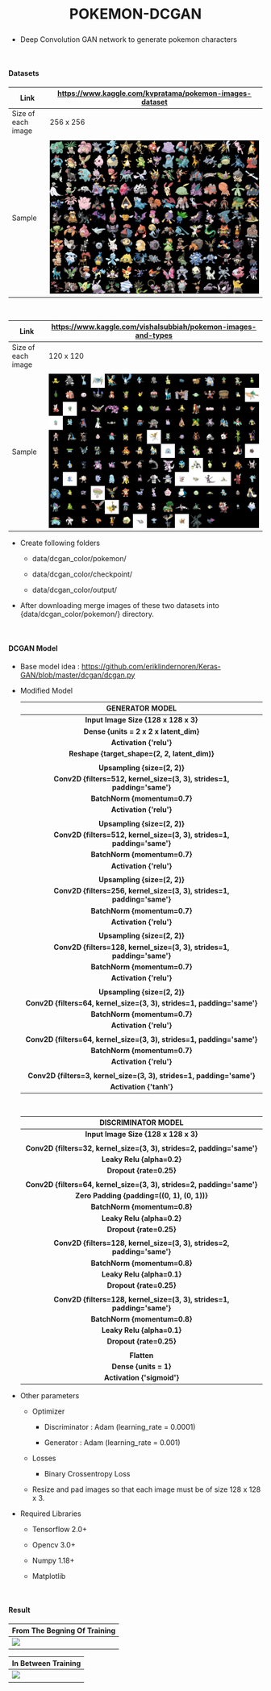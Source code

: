 # <center>POKEMON-DCGAN<sub></sub></center>

* Deep Convolution GAN network to generate pokemon characters

<br/>

#### Datasets

| Link | https://www.kaggle.com/kvpratama/pokemon-images-dataset |
|-|-|
|Size of each image | 256 x 256 |
||
|Sample|![](images/collage_1.png) |

<br/>

|Link|https://www.kaggle.com/vishalsubbiah/pokemon-images-and-types|
|-|-|
|Size of each image | 120 x 120 |
||
|Sample|![](images/collage_2.png) |

* Create following folders

	* data/dcgan_color/pokemon/
	
	* data/dcgan_color/checkpoint/
	
	* data/dcgan_color/output/

* After downloading merge images of these two datasets into {data/dcgan_color/pokemon/} directory.

<br/>

#### DCGAN Model

* Base model idea : https://github.com/eriklindernoren/Keras-GAN/blob/master/dcgan/dcgan.py

* Modified Model

	<center>
	
	|<center>GENERATOR MODEL</center>|
	|-|
	|<center><b>Input Image Size  \{128 x 128 x 3\}</b></center>|
	|<center><b style="background-color:white;">Dense \{units = 2 x 2 x latent_dim\}</b></center> |
	|<center><b style="background-color:white;">Activation \{'relu'\}</b> </center>|
	|<center><b style="background-color:white;">Reshape \{target_shape=(2, 2, latent_dim)\}</b></center>|
	||
	|<center><b style="background-color:white;">Upsampling \{size=(2, 2)\}</b></center>|
	|<center><b style="background-color:white;">Conv2D \{filters=512, kernel_size=(3, 3), strides=1, padding='same'\}</b></center>|
	|<center><b style="background-color:white;">BatchNorm \{momentum=0.7\}</b></center>|
	|<center><b style="background-color:white;">Activation \{'relu'\}</b></center>|
	||
	|<center><b style="background-color:white;">Upsampling \{size=(2, 2)\}</b></center>|
	|<center><b style="background-color:white;">Conv2D \{filters=512, kernel_size=(3, 3), strides=1, padding='same'\}</b></center>|
	|<center><b style="background-color:white;">BatchNorm \{momentum=0.7\}</b></center>|
	|<center><b style="background-color:white;">Activation \{'relu'\}</b></center>|
	||
	|<center><b style="background-color:white;">Upsampling \{size=(2, 2)\}</b></center>|
	|<center><b style="background-color:white;">Conv2D \{filters=256, kernel_size=(3, 3), strides=1, padding='same'\}</b></center>|
	|<center><b style="background-color:white;">BatchNorm \{momentum=0.7\}</b></center>|
	|<center><b style="background-color:white;">Activation \{'relu'\}</b></center>|
	||
	|<center><b style="background-color:white;">Upsampling \{size=(2, 2)\}</b></center>|
	|<center><b style="background-color:white;">Conv2D \{filters=128, kernel_size=(3, 3), strides=1, padding='same'\}</b></center>|
	|<center><b style="background-color:white;">BatchNorm \{momentum=0.7\}</b></center>|
	|<center><b style="background-color:white;">Activation \{'relu'\}</b></center>|
	||
	|<center><b style="background-color:white;">Upsampling \{size=(2, 2)\}</b></center>|
	|<center><b style="background-color:white;">Conv2D \{filters=64, kernel_size=(3, 3), strides=1, padding='same'\}</b></center>|
	|<center><b style="background-color:white;">BatchNorm \{momentum=0.7\}</b></center>|
	|<center><b style="background-color:white;">Activation \{'relu'\}</b></center>|
	||
	|<center><b style="background-color:white;">Conv2D \{filters=64, kernel_size=(3, 3), strides=1, padding='same'\}</b></center>|
	|<center><b style="background-color:white;">BatchNorm \{momentum=0.7\}</b></center>|
	|<center><b style="background-color:white;">Activation \{'relu'\}</b></center>|
	||
	|<center><b style="background-color:white;">Conv2D \{filters=3, kernel_size=(3, 3), strides=1, padding='same'\}</b></center>|
	|<center><b style="background-color:white;">Activation \{'tanh'\}</b></center>|
	
	<br/>
	
	|<center>DISCRIMINATOR MODEL</center>|
	|-|
	|<center><b>Input Image Size  \{128 x 128 x 3\}</b></center>|
	||
	|<center><b style="background-color:white;">Conv2D \{filters=32, kernel_size=(3, 3), strides=2, padding='same'\}</b></center>|
	|<center><b style="background-color:white;">Leaky Relu \{alpha=0.2\}</b></center>|
	|<center><b style="background-color:white;">Dropout \{rate=0.25\}</b></center>|
	||
	|<center><b style="background-color:white;">Conv2D \{filters=64, kernel_size=(3, 3), strides=2, padding='same'\}</b></center>|
	|<center><b style="background-color:white;">Zero Padding \{padding=((0, 1), (0, 1))\}</b></center>|
	|<center><b style="background-color:white;">BatchNorm \{momentum=0.8\}</b></center>|
	|<center><b style="background-color:white;">Leaky Relu \{alpha=0.2\}</b></center>|
	|<center><b style="background-color:white;">Dropout \{rate=0.25\}</b></center>|
	||
	|<center><b style="background-color:white;">Conv2D \{filters=128, kernel_size=(3, 3), strides=2, padding='same'\}</b></center>|
	|<center><b style="background-color:white;">BatchNorm \{momentum=0.8\}</b></center>|
	|<center><b style="background-color:white;">Leaky Relu \{alpha=0.1\}</b></center>|
	|<center><b style="background-color:white;">Dropout \{rate=0.25\}</b></center>
	||
	|<center><b style="background-color:white;">Conv2D \{filters=128, kernel_size=(3, 3), strides=1, padding='same'\}</b></center>|
	|<center><b style="background-color:white;">BatchNorm \{momentum=0.8\}</b></center>|
	|<center><b style="background-color:white;">Leaky Relu \{alpha=0.1\}</b></center>|
	|<center><b style="background-color:white;">Dropout \{rate=0.25\}</b></center>
	||
	|<center><b style="background-color:white;">Flatten</b></center>|
	|<center><b style="background-color:white;">Dense \{units = 1\}</b></center>|
	|<center><b style="background-color:white;">Activation \{'sigmoid'\}</b></center>|
	
	</center>
	
* Other parameters

	* Optimizer
		
		* Discriminator : Adam (learning_rate = 0.0001)
		
		* Generator : Adam (learning_rate = 0.001)
		
	* Losses
	
		* Binary Crossentropy Loss
	
	* Resize and pad images so that each image must be of size 128 x 128 x 3.

* Required Libraries

	* Tensorflow 2.0+
	
	* Opencv 3.0+
	
	* Numpy 1.18+
	
	* Matplotlib

<br/>

#### Result

<center>

|<center>From The Begning Of Training</center>|
|-|
|![](images/output_1.gif) |


|<center>In Between Training</center>|
|-|
|![](images/output_2.gif) |

</center>
